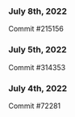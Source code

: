 ### July 8th, 2022

Commit #215156

### July 5th, 2022

Commit #314353


### July 4th, 2022

Commit #72281
